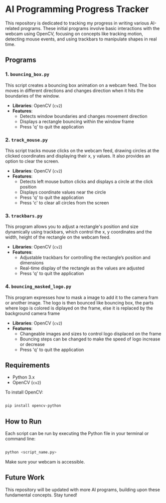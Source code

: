 # AI Programming Progress Tracker

This repository is dedicated to tracking my progress in writing various AI-related programs. These initial programs involve basic interactions with the webcam using OpenCV, focusing on concepts like tracking motion, detecting mouse events, and using trackbars to manipulate shapes in real time.

## Programs

### 1. `bouncing_box.py`

This script creates a bouncing box animation on a webcam feed. The box moves in different directions and changes direction when it hits the boundaries of the window.

- **Libraries**: OpenCV (`cv2`)
- **Features**:
  - Detects window boundaries and changes movement direction
  - Displays a rectangle bouncing within the window frame
  - Press 'q' to quit the application

### 2. `track_mouse.py`

This script tracks mouse clicks on the webcam feed, drawing circles at the clicked coordinates and displaying their x, y values. It also provides an option to clear the screen.

- **Libraries**: OpenCV (`cv2`)
- **Features**:
  - Detects left mouse button clicks and displays a circle at the click position
  - Displays coordinate values near the circle
  - Press 'q' to quit the application
  - Press 'c' to clear all circles from the screen

### 3. `trackbars.py`

This program allows you to adjust a rectangle's position and size dynamically using trackbars, which control the x, y coordinates and the width, height of the rectangle on the webcam feed.

- **Libraries**: OpenCV (`cv2`)
- **Features**:
  - Adjustable trackbars for controlling the rectangle’s position and dimensions
  - Real-time display of the rectangle as the values are adjusted
  - Press 'q' to quit the application

### 4. `bouncing_masked_logo.py`

This program expresses how to mask a image to add it to the camera fram or another image. The logo is then bounced like bouncing box, the parts where logo is colored is diplayed on the frame, else it is replaced by the background camera frame

- **Libraries**: OpenCV (`cv2`)
- **Features**:
  - Changeable images and sizes to control logo displaced on the frame
  - Bouncing steps can be changed to make the speed of logo increase or decrease
  - Press 'q' to quit the application

## Requirements

- Python 3.x
- OpenCV (`cv2`)

To install OpenCV:

```bash

pip install opencv-python
```

## How to Run

Each script can be run by executing the Python file in your terminal or command line:

```bash

python <script_name.py>
```

Make sure your webcam is accessible.

## Future Work

This repository will be updated with more AI programs, building upon these fundamental concepts. Stay tuned!